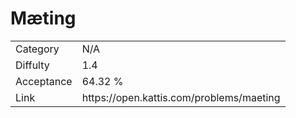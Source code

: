 # Mæting

<table>
    <tr>
        <td>Category</td>
        <td>N/A</td>
    </tr>
    <tr>
        <td>Diffulty</td>
        <td>1.4</td>
    </tr>
    <tr>
        <td>Acceptance</td>
        <td>64.32 %</td>
    </tr>
    <tr>
        <td>Link</td>
        <td>https://open.kattis.com/problems/maeting</td>
    </tr>
</table>